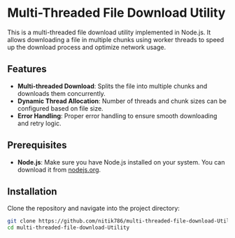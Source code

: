 # Multi-Threaded File Download Utility

This is a multi-threaded file download utility implemented in Node.js. It allows downloading a file in multiple chunks using worker threads to speed up the download process and optimize network usage.

## Features

- **Multi-threaded Download**: Splits the file into multiple chunks and downloads them concurrently.
- **Dynamic Thread Allocation**: Number of threads and chunk sizes can be configured based on file size.
- **Error Handling**: Proper error handling to ensure smooth downloading and retry logic.

## Prerequisites

- **Node.js**: Make sure you have Node.js installed on your system. You can download it from [nodejs.org](https://nodejs.org/).

## Installation

Clone the repository and navigate into the project directory:

```bash
git clone https://github.com/nitik786/multi-threaded-file-download-Utility.git
cd multi-threaded-file-download-Utility
